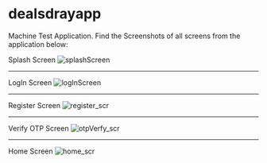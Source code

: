 # dealsdrayapp

Machine Test Application.
Find the Screenshots of all screens from the application below:

Splash Screen
![splashScreen](https://github.com/user-attachments/assets/7b34788c-3bfe-4722-a808-f69cd1965c8c)

***

LogIn Screen
![logInScreen](https://github.com/user-attachments/assets/639c1683-19c1-4bba-acdb-3df30b8f676c)

***

Register Screen
![register_scr](https://github.com/user-attachments/assets/3fd216ed-0e68-4cac-82cb-4d461d658a0f)

***

Verify OTP Screen
![otpVerfy_scr](https://github.com/user-attachments/assets/669de3af-d62a-4cb5-9403-6b4363598b1c)

***

Home Screen
![home_scr](https://github.com/user-attachments/assets/cc765514-2a19-4414-abc6-d50b059f01bf)

